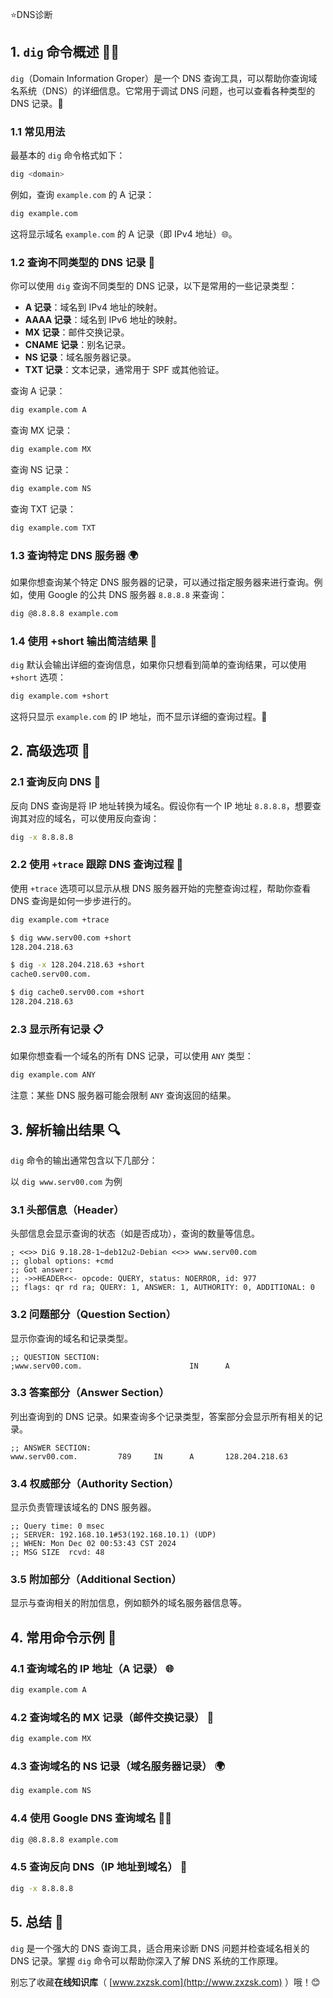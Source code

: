 ⭐DNS诊断

## 1. `dig` 命令概述 🧑‍💻

`dig`（Domain Information Groper）是一个 DNS 查询工具，可以帮助你查询域名系统（DNS）的详细信息。它常用于调试 DNS 问题，也可以查看各种类型的 DNS 记录。🎯

### 1.1 常见用法
最基本的 `dig` 命令格式如下：

```bash
dig <domain>
```

例如，查询 `example.com` 的 A 记录：

```bash
dig example.com
```

这将显示域名 `example.com` 的 A 记录（即 IPv4 地址）🌐。

### 1.2 查询不同类型的 DNS 记录 📜
你可以使用 `dig` 查询不同类型的 DNS 记录，以下是常用的一些记录类型：

- **A 记录**：域名到 IPv4 地址的映射。
- **AAAA 记录**：域名到 IPv6 地址的映射。
- **MX 记录**：邮件交换记录。
- **CNAME 记录**：别名记录。
- **NS 记录**：域名服务器记录。
- **TXT 记录**：文本记录，通常用于 SPF 或其他验证。

查询 A 记录：

```bash
dig example.com A
```

查询 MX 记录：

```bash
dig example.com MX
```

查询 NS 记录：

```bash
dig example.com NS
```

查询 TXT 记录：

```bash
dig example.com TXT
```

### 1.3 查询特定 DNS 服务器 🌍
如果你想查询某个特定 DNS 服务器的记录，可以通过指定服务器来进行查询。例如，使用 Google 的公共 DNS 服务器 `8.8.8.8` 来查询：

```bash
dig @8.8.8.8 example.com
```

### 1.4 使用 +short 输出简洁结果 📄
`dig` 默认会输出详细的查询信息，如果你只想看到简单的查询结果，可以使用 `+short` 选项：

```bash
dig example.com +short
```

这将只显示 `example.com` 的 IP 地址，而不显示详细的查询过程。🌟

## 2. 高级选项 🚀

### 2.1 查询反向 DNS 🔄
反向 DNS 查询是将 IP 地址转换为域名。假设你有一个 IP 地址 `8.8.8.8`，想要查询其对应的域名，可以使用反向查询：

```bash
dig -x 8.8.8.8
```

### 2.2 使用 `+trace` 跟踪 DNS 查询过程 🧭
使用 `+trace` 选项可以显示从根 DNS 服务器开始的完整查询过程，帮助你查看 DNS 查询是如何一步步进行的。

```bash
dig example.com +trace
```


```bash title='示例'
$ dig www.serv00.com +short
128.204.218.63

$ dig -x 128.204.218.63 +short
cache0.serv00.com.

$ dig cache0.serv00.com +short
128.204.218.63
```

### 2.3 显示所有记录 📋
如果你想查看一个域名的所有 DNS 记录，可以使用 `ANY` 类型：

```bash
dig example.com ANY
```

注意：某些 DNS 服务器可能会限制 `ANY` 查询返回的结果。

## 3. 解析输出结果 🔍

`dig` 命令的输出通常包含以下几部分：

以 `dig www.serv00.com` 为例

### 3.1 头部信息（Header）
头部信息会显示查询的状态（如是否成功），查询的数量等信息。
```text
; <<>> DiG 9.18.28-1~deb12u2-Debian <<>> www.serv00.com
;; global options: +cmd
;; Got answer:
;; ->>HEADER<<- opcode: QUERY, status: NOERROR, id: 977
;; flags: qr rd ra; QUERY: 1, ANSWER: 1, AUTHORITY: 0, ADDITIONAL: 0
```

### 3.2 问题部分（Question Section）
显示你查询的域名和记录类型。

```text
;; QUESTION SECTION:
;www.serv00.com.                        IN      A
```

### 3.3 答案部分（Answer Section）
列出查询到的 DNS 记录。如果查询多个记录类型，答案部分会显示所有相关的记录。
```text
;; ANSWER SECTION:
www.serv00.com.         789     IN      A       128.204.218.63
```

### 3.4 权威部分（Authority Section）
显示负责管理该域名的 DNS 服务器。
```text
;; Query time: 0 msec
;; SERVER: 192.168.10.1#53(192.168.10.1) (UDP)
;; WHEN: Mon Dec 02 00:53:43 CST 2024
;; MSG SIZE  rcvd: 48
```

### 3.5 附加部分（Additional Section）
显示与查询相关的附加信息，例如额外的域名服务器信息等。

## 4. 常用命令示例 🔧

### 4.1 查询域名的 IP 地址（A 记录） 🌐
```bash
dig example.com A
```

### 4.2 查询域名的 MX 记录（邮件交换记录） 📧
```bash
dig example.com MX
```

### 4.3 查询域名的 NS 记录（域名服务器记录） 🌍
```bash
dig example.com NS
```

### 4.4 使用 Google DNS 查询域名 🧑‍💻
```bash
dig @8.8.8.8 example.com
```

### 4.5 查询反向 DNS（IP 地址到域名） 🔄
```bash
dig -x 8.8.8.8
```

## 5. 总结 🎉

`dig` 是一个强大的 DNS 查询工具，适合用来诊断 DNS 问题并检查域名相关的 DNS 记录。掌握 `dig` 命令可以帮助你深入了解 DNS 系统的工作原理。

别忘了收藏**在线知识库**（ [www.zxzsk.com](http://www.zxzsk.com) ）哦！😊